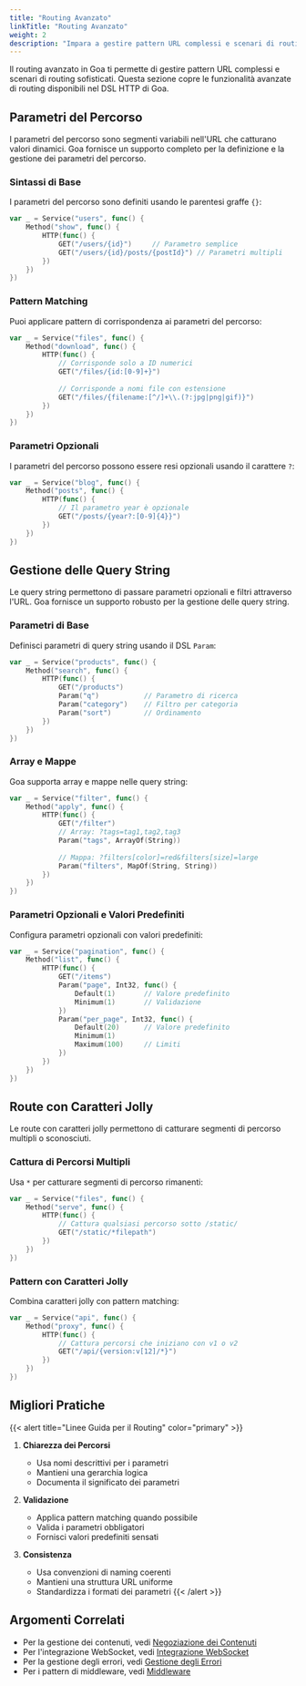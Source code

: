 ```yaml
---
title: "Routing Avanzato"
linkTitle: "Routing Avanzato"
weight: 2
description: "Impara a gestire pattern URL complessi e scenari di routing, inclusi parametri del percorso, gestione delle query string, parametri opzionali e route con caratteri jolly."
---
```


Il routing avanzato in Goa ti permette di gestire pattern URL complessi e scenari
di routing sofisticati. Questa sezione copre le funzionalità avanzate di routing
disponibili nel DSL HTTP di Goa.

## Parametri del Percorso

I parametri del percorso sono segmenti variabili nell'URL che catturano valori
dinamici. Goa fornisce un supporto completo per la definizione e la gestione dei
parametri del percorso.

### Sintassi di Base

I parametri del percorso sono definiti usando le parentesi graffe `{}`:

```go
var _ = Service("users", func() {
    Method("show", func() {
        HTTP(func() {
            GET("/users/{id}")     // Parametro semplice
            GET("/users/{id}/posts/{postId}") // Parametri multipli
        })
    })
})
```

### Pattern Matching

Puoi applicare pattern di corrispondenza ai parametri del percorso:

```go
var _ = Service("files", func() {
    Method("download", func() {
        HTTP(func() {
            // Corrisponde solo a ID numerici
            GET("/files/{id:[0-9]+}")
            
            // Corrisponde a nomi file con estensione
            GET("/files/{filename:[^/]+\\.(?:jpg|png|gif)}")
        })
    })
})
```

### Parametri Opzionali

I parametri del percorso possono essere resi opzionali usando il carattere `?`:

```go
var _ = Service("blog", func() {
    Method("posts", func() {
        HTTP(func() {
            // Il parametro year è opzionale
            GET("/posts/{year?:[0-9]{4}}")
        })
    })
})
```

## Gestione delle Query String

Le query string permettono di passare parametri opzionali e filtri attraverso l'URL.
Goa fornisce un supporto robusto per la gestione delle query string.

### Parametri di Base

Definisci parametri di query string usando il DSL `Param`:

```go
var _ = Service("products", func() {
    Method("search", func() {
        HTTP(func() {
            GET("/products")
            Param("q")           // Parametro di ricerca
            Param("category")    // Filtro per categoria
            Param("sort")        // Ordinamento
        })
    })
})
```

### Array e Mappe

Goa supporta array e mappe nelle query string:

```go
var _ = Service("filter", func() {
    Method("apply", func() {
        HTTP(func() {
            GET("/filter")
            // Array: ?tags=tag1,tag2,tag3
            Param("tags", ArrayOf(String))
            
            // Mappa: ?filters[color]=red&filters[size]=large
            Param("filters", MapOf(String, String))
        })
    })
})
```

### Parametri Opzionali e Valori Predefiniti

Configura parametri opzionali con valori predefiniti:

```go
var _ = Service("pagination", func() {
    Method("list", func() {
        HTTP(func() {
            GET("/items")
            Param("page", Int32, func() {
                Default(1)       // Valore predefinito
                Minimum(1)       // Validazione
            })
            Param("per_page", Int32, func() {
                Default(20)      // Valore predefinito
                Minimum(1)
                Maximum(100)     // Limiti
            })
        })
    })
})
```

## Route con Caratteri Jolly

Le route con caratteri jolly permettono di catturare segmenti di percorso multipli
o sconosciuti.

### Cattura di Percorsi Multipli

Usa `*` per catturare segmenti di percorso rimanenti:

```go
var _ = Service("files", func() {
    Method("serve", func() {
        HTTP(func() {
            // Cattura qualsiasi percorso sotto /static/
            GET("/static/*filepath")
        })
    })
})
```

### Pattern con Caratteri Jolly

Combina caratteri jolly con pattern matching:

```go
var _ = Service("api", func() {
    Method("proxy", func() {
        HTTP(func() {
            // Cattura percorsi che iniziano con v1 o v2
            GET("/api/{version:v[12]/*}")
        })
    })
})
```

## Migliori Pratiche

{{< alert title="Linee Guida per il Routing" color="primary" >}}
1. **Chiarezza dei Percorsi**
   - Usa nomi descrittivi per i parametri
   - Mantieni una gerarchia logica
   - Documenta il significato dei parametri

2. **Validazione**
   - Applica pattern matching quando possibile
   - Valida i parametri obbligatori
   - Fornisci valori predefiniti sensati

3. **Consistenza**
   - Usa convenzioni di naming coerenti
   - Mantieni una struttura URL uniforme
   - Standardizza i formati dei parametri
{{< /alert >}}

## Argomenti Correlati

- Per la gestione dei contenuti, vedi [Negoziazione dei Contenuti](../1-content)
- Per l'integrazione WebSocket, vedi [Integrazione WebSocket](../3-websocket)
- Per la gestione degli errori, vedi [Gestione degli Errori](../../3-tutorials/3-error-handling)
- Per i pattern di middleware, vedi [Middleware](../../5-interceptors/2-http-middleware) 